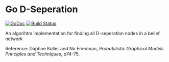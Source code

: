 # Go D-Seperation

[![GoDoc](https://godoc.org/github.com/zhtmike/d-separation?status.svg)](https://godoc.org/github.com/zhtmike/d-separation)
[![Build Status](https://travis-ci.org/zhtmike/d-separation.svg?branch=master)](https://travis-ci.org/zhtmike/d-separation)

An algorihtm implementation for finding all D-seperation nodes in a belief network

Reference: Daphne Koller and Nir Friedman, *Probabilistic Graphical Models Principles and Techniques*, p74-75.
